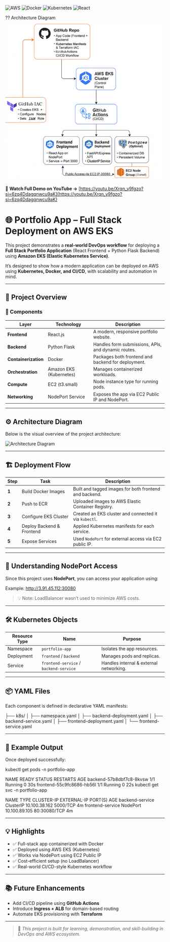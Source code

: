 ![AWS](https://img.shields.io/badge/AWS-EKS-orange)
![Docker](https://img.shields.io/badge/Docker-Enabled-blue)
![Kubernetes](https://img.shields.io/badge/Kubernetes-Active-326ce5)
![React](https://img.shields.io/badge/Frontend-React.js-61dafb)

?? Architecture Diagram
![Architecture Diagram](Architecture%20Diagram.png)


🎥 **Watch Full Demo on YouTube →** [https://youtu.be/Xrqn_y9fgzo?si=6zq4Ddagqnwcu9aK](https://youtu.be/Xrqn_y9fgzo?si=6zq4Ddagqnwcu9aK)

# 🌐 Portfolio App – Full Stack Deployment on AWS EKS

This project demonstrates a **real-world DevOps workflow** for deploying a **Full Stack Portfolio Application** (React Frontend + Python Flask Backend) using **Amazon EKS (Elastic Kubernetes Service)**.

It’s designed to show how a modern application can be deployed on AWS using **Kubernetes, Docker, and CI/CD**, with scalability and automation in mind.

---

## 🚀 Project Overview

### 🧩 Components
| Layer | Technology | Description |
|-------|-------------|--------------|
| **Frontend** | React.js | A modern, responsive portfolio website. |
| **Backend** | Python Flask | Handles form submissions, APIs, and dynamic routes. |
| **Containerization** | Docker | Packages both frontend and backend for deployment. |
| **Orchestration** | Amazon EKS (Kubernetes) | Manages containerized workloads. |
| **Compute** | EC2 (t3.small) | Node instance type for running pods. |
| **Networking** | NodePort Service | Exposes the app via EC2 Public IP and NodePort. |

---

## ⚙️ Architecture Diagram

Below is the visual overview of the project architecture:

![Architecture Diagram](A_flowchart-style_architecture_diagram_illustrates.png)

---

## 🏗️ Deployment Flow

| Step | Task | Description |
|------|------|--------------|
| **1** | Build Docker Images | Built and tagged images for both frontend and backend. |
| **2** | Push to ECR | Uploaded images to AWS Elastic Container Registry. |
| **3** | Configure EKS Cluster | Created an EKS cluster and connected it via `kubectl`. |
| **4** | Deploy Backend & Frontend | Applied Kubernetes manifests for each service. |
| **5** | Expose Services | Used `NodePort` for external access via EC2 public IP. |

---

## 🧠 Understanding NodePort Access

Since this project uses **NodePort**, you can access your application using:

Example: http://3.91.45.112:30080


> 💡 Note: LoadBalancer wasn’t used to minimize AWS costs.

---

## 🛠️ Kubernetes Objects

| Resource Type | Name | Purpose |
|----------------|------|----------|
| Namespace | `portfolio-app` | Isolates the app resources. |
| Deployment | `frontend` / `backend` | Manages pods and replicas. |
| Service | `frontend-service` / `backend-service` | Handles internal & external networking. |

---

## 📦 YAML Files

Each component is defined in declarative YAML manifests:

├── k8s/
│ ├── namespace.yaml
│ ├── backend-deployment.yaml
│ ├── backend-service.yaml
│ ├── frontend-deployment.yaml
│ └── frontend-service.yaml


---

## 🧩 Example Output

Once deployed successfully:

kubectl get pods -n portfolio-app

NAME READY STATUS RESTARTS AGE
backend-57b8dbf7c8-8kvsw 1/1 Running 0 30s
frontend-55c9fc8686-hb56l 1/1 Running 0 22s
kubectl get svc -n portfolio-app

NAME TYPE CLUSTER-IP EXTERNAL-IP PORT(S) AGE
backend-service ClusterIP 10.100.38.162 <none> 5000/TCP 4m
frontend-service NodePort 10.100.89.105 <none> 80:30080/TCP 4m


---

## 💡 Highlights

- ✅ Full-stack app containerized with Docker  
- ✅ Deployed using AWS EKS (Kubernetes)  
- ✅ Works via NodePort using EC2 Public IP  
- ✅ Cost-efficient setup (no LoadBalancer)  
- ✅ Real-world CI/CD-style Kubernetes workflow  

---

## 📚 Future Enhancements

- Add CI/CD pipeline using **GitHub Actions**  
- Introduce **Ingress + ALB** for domain-based routing  
- Automate EKS provisioning with **Terraform**

---

> 🌱 *This project is built for learning, demonstration, and skill-building in DevOps and AWS ecosystem.*


